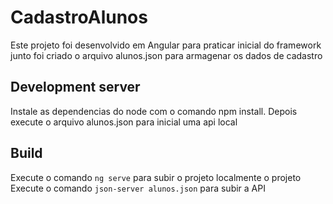 # CadastroAlunos

Este projeto foi desenvolvido em Angular para praticar inicial do framework 
junto foi criado o arquivo alunos.json para armagenar os dados de cadastro  

## Development server

Instale as dependencias do node com o comando npm install. 
Depois execute o arquivo alunos.json para inicial uma api local

## Build

Execute o comando `ng serve` para subir o projeto localmente o projeto 
Execute o comando `json-server alunos.json` para subir a API

